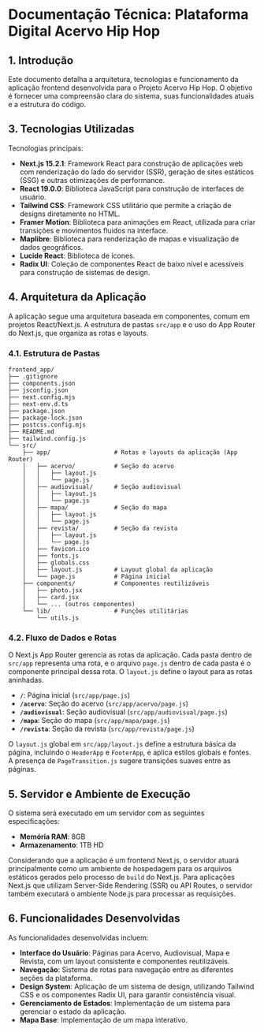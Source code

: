 # Documentação Técnica: Plataforma Digital Acervo Hip Hop

## 1. Introdução

Este documento detalha a arquitetura, tecnologias e funcionamento da aplicação frontend desenvolvida para o Projeto Acervo Hip Hop. O objetivo é fornecer uma compreensão clara do sistema, suas funcionalidades atuais e a estrutura do código.

## 3. Tecnologias Utilizadas

Tecnologias principais:

*   **Next.js 15.2.1**: Framework React para construção de aplicações web com renderização do lado do servidor (SSR), geração de sites estáticos (SSG) e outras otimizações de performance.
*   **React 19.0.0**: Biblioteca JavaScript para construção de interfaces de usuário.
*   **Tailwind CSS**: Framework CSS utilitário que permite a criação de designs diretamente no HTML.
*   **Framer Motion**: Biblioteca para animações em React, utilizada para criar transições e movimentos fluidos na interface.
*   **Maplibre**: Biblioteca para renderização de mapas e visualização de dados geográficos.
*   **Lucide React**: Biblioteca de ícones.
*   **Radix UI**: Coleção de componentes React de baixo nível e acessíveis para construção de sistemas de design.

## 4. Arquitetura da Aplicação

A aplicação segue uma arquitetura baseada em componentes, comum em projetos React/Next.js. A estrutura de pastas `src/app` e o uso do App Router do Next.js, que organiza as rotas e layouts.

### 4.1. Estrutura de Pastas

```
frontend_app/
├── .gitignore
├── components.json
├── jsconfig.json
├── next.config.mjs
├── next-env.d.ts
├── package.json
├── package-lock.json
├── postcss.config.mjs
├── README.md
├── tailwind.config.js
└── src/
    ├── app/                  # Rotas e layouts da aplicação (App Router)
    │   ├── acervo/           # Seção do acervo
    │   │   ├── layout.js
    │   │   └── page.js
    │   ├── audiovisual/      # Seção audiovisual
    │   │   ├── layout.js
    │   │   └── page.js
    │   ├── mapa/             # Seção do mapa
    │   │   ├── layout.js
    │   │   └── page.js
    │   ├── revista/          # Seção da revista
    │   │   ├── layout.js
    │   │   └── page.js
    │   ├── favicon.ico
    │   ├── fonts.js
    │   ├── globals.css
    │   ├── layout.js         # Layout global da aplicação
    │   └── page.js           # Página inicial
    ├── components/           # Componentes reutilizáveis
    │   ├── photo.jsx
    │   ├── card.jsx
    │   └── ... (outros componentes)
    └── lib/                  # Funções utilitárias
        └── utils.js
```

### 4.2. Fluxo de Dados e Rotas

O Next.js App Router gerencia as rotas da aplicação. Cada pasta dentro de `src/app` representa uma rota, e o arquivo `page.js` dentro de cada pasta é o componente principal dessa rota. O `layout.js` define o layout para as rotas aninhadas.

*   **`/`**: Página inicial (`src/app/page.js`)
*   **`/acervo`**: Seção do acervo (`src/app/acervo/page.js`)
*   **`/audiovisual`**: Seção audiovisual (`src/app/audiovisual/page.js`)
*   **`/mapa`**: Seção do mapa (`src/app/mapa/page.js`)
*   **`/revista`**: Seção da revista (`src/app/revista/page.js`)

O `layout.js` global em `src/app/layout.js` define a estrutura básica da página, incluindo o `HeaderApp` e `FooterApp`, e aplica estilos globais e fontes. A presença de `PageTransition.js` sugere transições suaves entre as páginas.

## 5. Servidor e Ambiente de Execução

O sistema será executado em um servidor com as seguintes especificações:

*   **Memória RAM**: 8GB
*   **Armazenamento**: 1TB HD

Considerando que a aplicação é um frontend Next.js, o servidor atuará principalmente como um ambiente de hospedagem para os arquivos estáticos gerados pelo processo de `build` do Next.js. Para aplicações Next.js que utilizam Server-Side Rendering (SSR) ou API Routes, o servidor também executará o ambiente Node.js para processar as requisições.

## 6. Funcionalidades Desenvolvidas

As funcionalidades desenvolvidas incluem:

*   **Interface do Usuário**: Páginas para Acervo, Audiovisual, Mapa e Revista, com um layout consistente e componentes reutilizáveis.
*   **Navegação**: Sistema de rotas para navegação entre as diferentes seções da plataforma.
*   **Design System**: Aplicação de um sistema de design, utilizando Tailwind CSS e os componentes Radix UI, para garantir consistência visual.
*   **Gerenciamento de Estados**: Implementação de um sistema para gerenciar o estado da aplicação.
*   **Mapa Base**: Implementação de um mapa interativo.





